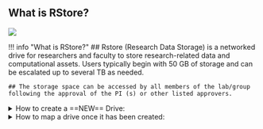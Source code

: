 ## What is RStore?

![](images/researchstorage.png)

!!! info "What is RStore?"
    ## Rstore (Research Data Storage) is a networked drive for researchers and faculty to store research-related data and computational assets. Users typically begin with 50 GB of storage and can be escalated up to several TB as needed.  

    ## The storage space can be accessed by all members of the lab/group following the approval of the PI (s) or other listed approvers. 



<details>

<summary>How to create a ==NEW== Drive:</summary>

## To request a NEW storage: 

1. Click on this [form](https://tufts.qualtrics.com/jfe/form/SV_5bUmpFT0IXeyEfj)
<br>
2. Fill out required fields and select "Research Storage Request Related to Cluster, Rstore or Galaxy" and proceed
<br>
3. Select "Rstore Drive" and "New Storage or Increment" and click → 
<br>
4. Complete the required fields on the next page based on the purpose of the new drive.
<br>
   - Please note that listed approvers and access can be changed later if needed 
<br>
6. Review information and click → ! Your ticket has been submitted, a follow-up can be expected within two business days.



</details>

<details>

<summary>How to map a drive once it has been created:</summary>

## To map the drive(s) on a Windows computer:

1. Open Computer by clicking the Start button, and then clicking Computer

2. Click the Tools menu, and then click Map Network Drive

3. In the Drive list, click a drive letter (R)

4. In the Folder box, type the path of the drive

5. Click Finish

6. If your computer is not owned by Tufts, your credentials should be:

    - Username: tufts\Tufts_Username

    - Password: Tufts_Password


## To map the drive(s) on a Mac:

1. Click on Finder then press Command+K

2. Enter the path to the network drive you want to map

3. Click Connect

</details>

